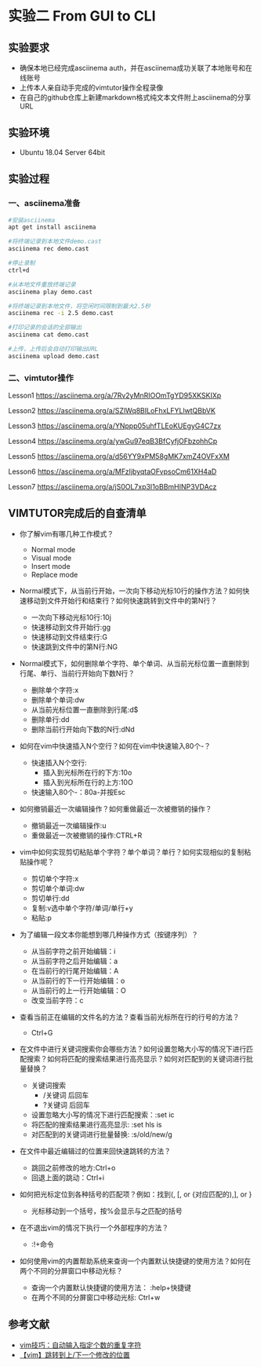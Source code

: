 # 实验二 From GUI to CLI

## 实验要求

* 确保本地已经完成asciinema auth，并在asciinema成功关联了本地账号和在线账号
* 上传本人亲自动手完成的vimtutor操作全程录像
* 在自己的github仓库上新建markdown格式纯文本文件附上asciinema的分享URL

## 实验环境

* Ubuntu 18.04 Server 64bit

## 实验过程

### 一、asciinema准备

```bash
#安装asciinema 
apt get install asciinema

#将终端记录到本地文件demo.cast
asciinema rec demo.cast

#停止录制
ctrl+d

#从本地文件重放终端记录
asciinema play demo.cast

#将终端记录到本地文件，将空闲时间限制到最大2.5秒
asciinema rec -i 2.5 demo.cast

#打印记录的会话的全部输出
asciinema cat demo.cast

#上传，上传后会自动打印输出URL
asciinema upload demo.cast

```
### 二、vimtutor操作

Lesson1
https://asciinema.org/a/7Rv2yMnRIOOmTgYD95XKSKIXp

Lesson2
https://asciinema.org/a/SZlWq8BILoFhxLFYLlwtQBbVK

Lesson3
https://asciinema.org/a/YNppp05uhfTLEoKUEgyG4C7zx

Lesson4
https://asciinema.org/a/ywGu97eqB3BfCyfjOFbzohhCp

Lesson5
https://asciinema.org/a/d56YY9xPM58gMK7xmZ4OVFxXM

Lesson6
https://asciinema.org/a/MFzIjbyqtaOFvpsoCm61XH4aD

Lesson7
https://asciinema.org/a/jS0OL7xp3I1oBBmHINP3VDAcz

## VIMTUTOR完成后的自查清单

* 你了解vim有哪几种工作模式？
   * Normal mode
   * Visual mode
   * Insert mode
   * Replace mode

* Normal模式下，从当前行开始，一次向下移动光标10行的操作方法？如何快速移动到文件开始行和结束行？如何快速跳转到文件中的第N行？
   * 一次向下移动光标10行:10j
   * 快速移动到文件开始行:gg
   * 快速移动到文件结束行:G
   * 快速跳到文件中的第N行:NG

* Normal模式下，如何删除单个字符、单个单词、从当前光标位置一直删除到行尾、单行、当前行开始向下数N行？
   * 删除单个字符:x
   * 删除单个单词:dw
   * 从当前光标位置一直删除到行尾:d$
   * 删除单行:dd
   * 删除当前行开始向下数的N行:dNd
* 如何在vim中快速插入N个空行？如何在vim中快速输入80个-？
   * 快速插入N个空行: 
      * 插入到光标所在行的下方:10o
      * 插入到光标所在行的上方:10O
   * 快速输入80个-：80a-并按Esc

* 如何撤销最近一次编辑操作？如何重做最近一次被撤销的操作？
   * 撤销最近一次编辑操作:u
   * 重做最近一次被撤销的操作:CTRL+R
* vim中如何实现剪切粘贴单个字符？单个单词？单行？如何实现相似的复制粘贴操作呢？
   * 剪切单个字符:x
   * 剪切单个单词:dw
   * 剪切单行:dd
   * 复制:v选中单个字符/单词/单行+y
   * 粘贴:p
* 为了编辑一段文本你能想到哪几种操作方式（按键序列）？
   * 从当前字符之前开始编辑：i
   * 从当前字符之后开始编辑：a
   * 在当前行的行尾开始编辑：A
   * 从当前行的下一行开始编辑：o
   * 从当前行的上一行开始编辑：O
   * 改变当前字符：c
   
* 查看当前正在编辑的文件名的方法？查看当前光标所在行的行号的方法？
   * Ctrl+G
* 在文件中进行关键词搜索你会哪些方法？如何设置忽略大小写的情况下进行匹配搜索？如何将匹配的搜索结果进行高亮显示？如何对匹配到的关键词进行批量替换？
    * 关键词搜索
       * /关键词 后回车
       * ?关键词 后回车
    * 设置忽略大小写的情况下进行匹配搜索：:set ic
    * 将匹配的搜索结果进行高亮显示: :set hls is
    * 对匹配到的关键词进行批量替换: :s/old/new/g

* 在文件中最近编辑过的位置来回快速跳转的方法？
    * 跳回之前修改的地方:Ctrl+o
    * 回退上面的跳动：Ctrl+i
* 如何把光标定位到各种括号的匹配项？例如：找到(, [, or {对应匹配的),], or }
    * 光标移动到一个括号，按%会显示与之匹配的括号
* 在不退出vim的情况下执行一个外部程序的方法？
    * :!+命令
* 如何使用vim的内置帮助系统来查询一个内置默认快捷键的使用方法？如何在两个不同的分屏窗口中移动光标？
    * 查询一个内置默认快捷键的使用方法： :help+快捷键
    * 在两个不同的分屏窗口中移动光标: Ctrl+w

## 参考文献

* [vim技巧：自动输入指定个数的重复字符](https://segmentfault.com/a/1190000021091637)
* [【vim】跳转到上/下一个修改的位置](https://www.cnblogs.com/music378/p/8005427.html)
